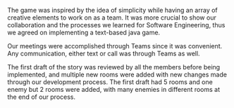 The game was inspired by the idea of simplicity while having an array of creative elements to work on as a team. It was more crucial to show our collaboration and the processes we learned for Software Engineering, thus we agreed on implementing a text-based java game.

Our meetings were accomplished through Teams since it was convenient. Any communication, either text or call was through Teams as well.

The first draft of the story was reviewed by all the members before being implemented, and multiple new rooms were added with new changes made through our development process. The first draft had 5 rooms and one enemy but 2 rooms were added, with many enemies in different rooms at the end of our process.